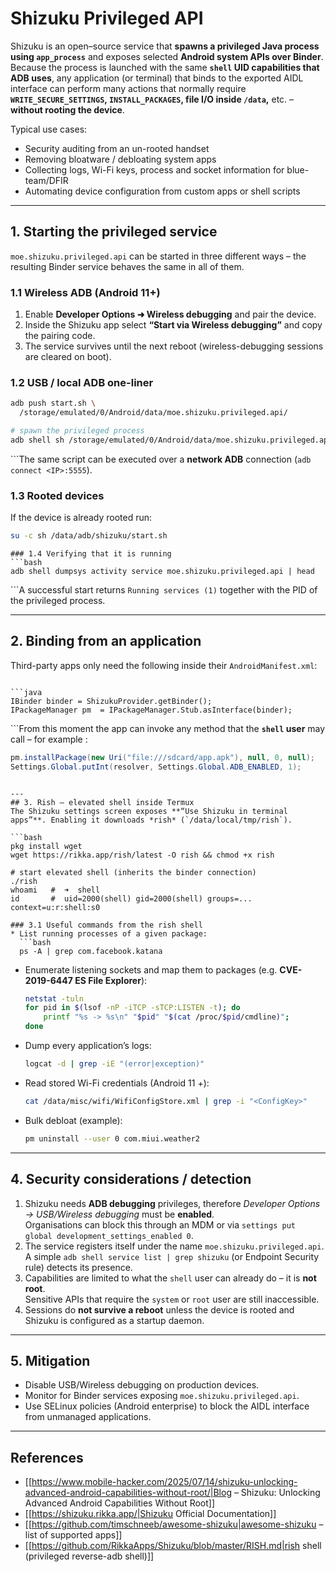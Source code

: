 # Shizuku Privileged API


Shizuku is an open–source service that **spawns a privileged Java process using `app_process`** and exposes selected **Android system APIs over Binder**.  
Because the process is launched with the same **`shell` UID capabilities that ADB uses**, any application (or terminal) that binds to the exported AIDL interface can perform many actions that normally require **`WRITE_SECURE_SETTINGS`, `INSTALL_PACKAGES`, file I/O inside `/data`,** etc. – **without rooting the device**.

Typical use cases:
* Security auditing from an un-rooted handset
* Removing bloatware / debloating system apps
* Collecting logs, Wi-Fi keys, process and socket information for blue-team/DFIR
* Automating device configuration from custom apps or shell scripts

---
## 1. Starting the privileged service

`moe.shizuku.privileged.api` can be started in three different ways – the resulting Binder service behaves the same in all of them.

### 1.1 Wireless ADB (Android 11+)
1. Enable **Developer Options ➜ Wireless debugging** and pair the device.
2. Inside the Shizuku app select **“Start via Wireless debugging”** and copy the pairing code.
3. The service survives until the next reboot (wireless-debugging sessions are cleared on boot).

### 1.2 USB / local ADB one-liner
```bash
adb push start.sh \
  /storage/emulated/0/Android/data/moe.shizuku.privileged.api/

# spawn the privileged process
adb shell sh /storage/emulated/0/Android/data/moe.shizuku.privileged.api/start.sh
```
```The same script can be executed over a **network ADB** connection (`adb connect <IP>:5555`).

### 1.3 Rooted devices
If the device is already rooted run:
```bash
su -c sh /data/adb/shizuku/start.sh
```
```
### 1.4 Verifying that it is running
```bash
adb shell dumpsys activity service moe.shizuku.privileged.api | head
```
```A successful start returns `Running services (1)` together with the PID of the privileged process.

---
## 2. Binding from an application
Third-party apps only need the following inside their `AndroidManifest.xml`:
```xml

```
```At runtime they obtain the binder:
```java
IBinder binder = ShizukuProvider.getBinder();
IPackageManager pm  = IPackageManager.Stub.asInterface(binder);
```
```From this moment the app can invoke any method that the **`shell` user** may call – for example :
```java
pm.installPackage(new Uri("file:///sdcard/app.apk"), null, 0, null);
Settings.Global.putInt(resolver, Settings.Global.ADB_ENABLED, 1);
```
```A curated list of more than **170 Shizuku-enabled apps** is maintained at [[https://github.com/timschneeb/awesome-shizuku|awesome-shizuku]].

---
## 3. Rish – elevated shell inside Termux
The Shizuku settings screen exposes **“Use Shizuku in terminal apps”**. Enabling it downloads *rish* (`/data/local/tmp/rish`).

```bash
pkg install wget
wget https://rikka.app/rish/latest -O rish && chmod +x rish

# start elevated shell (inherits the binder connection)
./rish
whoami   #  ➜  shell
id       #  uid=2000(shell) gid=2000(shell) groups=... context=u:r:shell:s0
```
```
### 3.1 Useful commands from the rish shell
* List running processes of a given package:
  ```bash
  ps -A | grep com.facebook.katana
  ```
* Enumerate listening sockets and map them to packages (e.g. **CVE-2019-6447 ES File Explorer**):
  ```bash
  netstat -tuln
  for pid in $(lsof -nP -iTCP -sTCP:LISTEN -t); do
      printf "%s -> %s\n" "$pid" "$(cat /proc/$pid/cmdline)";
  done
  ```
* Dump every application’s logs:
  ```bash
  logcat -d | grep -iE "(error|exception)"
  ```
* Read stored Wi-Fi credentials (Android 11 +):
  ```bash
  cat /data/misc/wifi/WifiConfigStore.xml | grep -i "<ConfigKey>"
  ```
* Bulk debloat (example):
  ```bash
  pm uninstall --user 0 com.miui.weather2
  ```

---
## 4. Security considerations / detection
1. Shizuku needs **ADB debugging** privileges, therefore _Developer Options → USB/Wireless debugging_ must be **enabled**.  
   Organisations can block this through an MDM or via `settings put global development_settings_enabled 0`.
2. The service registers itself under the name `moe.shizuku.privileged.api`.  
   A simple `adb shell service list | grep shizuku` (or Endpoint Security rule) detects its presence.
3. Capabilities are limited to what the `shell` user can already do – it is **not root**.  
   Sensitive APIs that require the `system` or `root` user are still inaccessible.
4. Sessions do **not survive a reboot** unless the device is rooted and Shizuku is configured as a startup daemon.

---
## 5. Mitigation
* Disable USB/Wireless debugging on production devices.
* Monitor for Binder services exposing `moe.shizuku.privileged.api`.
* Use SELinux policies (Android enterprise) to block the AIDL interface from unmanaged applications.

---
## References

- [[https://www.mobile-hacker.com/2025/07/14/shizuku-unlocking-advanced-android-capabilities-without-root/|Blog – Shizuku: Unlocking Advanced Android Capabilities Without Root]]
- [[https://shizuku.rikka.app/|Shizuku Official Documentation]]
- [[https://github.com/timschneeb/awesome-shizuku|awesome-shizuku – list of supported apps]]
- [[https://github.com/RikkaApps/Shizuku/blob/master/RISH.md|rish shell (privileged reverse-adb shell)]]

